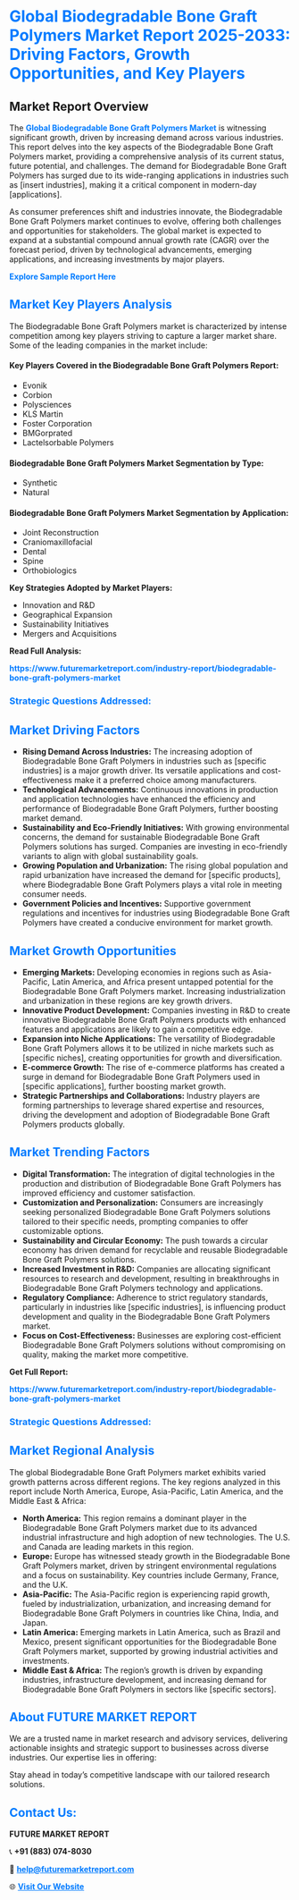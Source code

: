 <h1 style="color: #007BFF;">Global Biodegradable Bone Graft Polymers Market Report 2025-2033: Driving Factors, Growth Opportunities, and Key Players</h1>

<section id="overview">
<h2>Market Report Overview</h2>
<p>The <a href="https://www.futuremarketreport.com/industry-report/biodegradable-bone-graft-polymers-market" style="color: #007BFF; text-decoration: none;"><strong>Global Biodegradable Bone Graft Polymers Market</strong></a> is witnessing significant growth, driven by increasing demand across various industries. This report delves into the key aspects of the Biodegradable Bone Graft Polymers market, providing a comprehensive analysis of its current status, future potential, and challenges. The demand for Biodegradable Bone Graft Polymers has surged due to its wide-ranging applications in industries such as [insert industries], making it a critical component in modern-day [applications].</p>
<p>As consumer preferences shift and industries innovate, the Biodegradable Bone Graft Polymers market continues to evolve, offering both challenges and opportunities for stakeholders. The global market is expected to expand at a substantial compound annual growth rate (CAGR) over the forecast period, driven by technological advancements, emerging applications, and increasing investments by major players.</p>
</section>

<section id="overview">
<p><a href="https://www.futuremarketreport.com/request-sample/reportId=61233" style="color: #007BFF; text-decoration: none;"><strong>Explore Sample Report Here</strong></a></p>
</section>

<section id="key-players">
<h2 style="color: #007BFF;">Market Key Players Analysis</h2>
<p>The Biodegradable Bone Graft Polymers market is characterized by intense competition among key players striving to capture a larger market share. Some of the leading companies in the market include:</p>
<h4>Key Players Covered in the Biodegradable Bone Graft Polymers Report:</h4>
<ul><li>Evonik</li><li>Corbion</li><li>Polysciences</li><li>KLS Martin</li><li>Foster Corporation</li><li>BMGorprated</li><li>Lactelsorbable Polymers</li></ul>
<h4>Biodegradable Bone Graft Polymers Market Segmentation by Type:</h4>
<ul><li>Synthetic</li><li>Natural</li></ul>

<h4>Biodegradable Bone Graft Polymers Market Segmentation by Application:</h4>
<ul><li>Joint Reconstruction</li><li>Craniomaxillofacial</li><li>Dental</li><li>Spine</li><li>Orthobiologics</li></ul>
<p><strong>Key Strategies Adopted by Market Players:</strong></p>
<ul>
<li>Innovation and R&D</li>
<li>Geographical Expansion</li>
<li>Sustainability Initiatives</li>
<li>Mergers and Acquisitions</li>
</ul>
</section>

<section>
<p><strong>Read Full Analysis: </strong></p><a href="https://www.futuremarketreport.com/industry-report/biodegradable-bone-graft-polymers-market" style="color: #007BFF; text-decoration: none;"><strong>https://www.futuremarketreport.com/industry-report/biodegradable-bone-graft-polymers-market</strong></a>
<h3 style="color: #007BFF;">Strategic Questions Addressed:</h3>
</section>

<section id="driving-factors">
<h2 style="color: #007BFF;">Market Driving Factors</h2>
<ul>
<li><strong>Rising Demand Across Industries:</strong> The increasing adoption of Biodegradable Bone Graft Polymers in industries such as [specific industries] is a major growth driver. Its versatile applications and cost-effectiveness make it a preferred choice among manufacturers.</li>
<li><strong>Technological Advancements:</strong> Continuous innovations in production and application technologies have enhanced the efficiency and performance of Biodegradable Bone Graft Polymers, further boosting market demand.</li>
<li><strong>Sustainability and Eco-Friendly Initiatives:</strong> With growing environmental concerns, the demand for sustainable Biodegradable Bone Graft Polymers solutions has surged. Companies are investing in eco-friendly variants to align with global sustainability goals.</li>
<li><strong>Growing Population and Urbanization:</strong> The rising global population and rapid urbanization have increased the demand for [specific products], where Biodegradable Bone Graft Polymers plays a vital role in meeting consumer needs.</li>
<li><strong>Government Policies and Incentives:</strong> Supportive government regulations and incentives for industries using Biodegradable Bone Graft Polymers have created a conducive environment for market growth.</li>
</ul>
</section>

<section id="growth-opportunities">
<h2 style="color: #007BFF;">Market Growth Opportunities</h2>
<ul>
<li><strong>Emerging Markets:</strong> Developing economies in regions such as Asia-Pacific, Latin America, and Africa present untapped potential for the Biodegradable Bone Graft Polymers market. Increasing industrialization and urbanization in these regions are key growth drivers.</li>
<li><strong>Innovative Product Development:</strong> Companies investing in R&D to create innovative Biodegradable Bone Graft Polymers products with enhanced features and applications are likely to gain a competitive edge.</li>
<li><strong>Expansion into Niche Applications:</strong> The versatility of Biodegradable Bone Graft Polymers allows it to be utilized in niche markets such as [specific niches], creating opportunities for growth and diversification.</li>
<li><strong>E-commerce Growth:</strong> The rise of e-commerce platforms has created a surge in demand for Biodegradable Bone Graft Polymers used in [specific applications], further boosting market growth.</li>
<li><strong>Strategic Partnerships and Collaborations:</strong> Industry players are forming partnerships to leverage shared expertise and resources, driving the development and adoption of Biodegradable Bone Graft Polymers products globally.</li>
</ul>
</section>

<section id="trending-factors">
<h2 style="color: #007BFF;">Market Trending Factors</h2>
<ul>
<li><strong>Digital Transformation:</strong> The integration of digital technologies in the production and distribution of Biodegradable Bone Graft Polymers has improved efficiency and customer satisfaction.</li>
<li><strong>Customization and Personalization:</strong> Consumers are increasingly seeking personalized Biodegradable Bone Graft Polymers solutions tailored to their specific needs, prompting companies to offer customizable options.</li>
<li><strong>Sustainability and Circular Economy:</strong> The push towards a circular economy has driven demand for recyclable and reusable Biodegradable Bone Graft Polymers solutions.</li>
<li><strong>Increased Investment in R&D:</strong> Companies are allocating significant resources to research and development, resulting in breakthroughs in Biodegradable Bone Graft Polymers technology and applications.</li>
<li><strong>Regulatory Compliance:</strong> Adherence to strict regulatory standards, particularly in industries like [specific industries], is influencing product development and quality in the Biodegradable Bone Graft Polymers market.</li>
<li><strong>Focus on Cost-Effectiveness:</strong> Businesses are exploring cost-efficient Biodegradable Bone Graft Polymers solutions without compromising on quality, making the market more competitive.</li>
</ul>
</section>

<section>
<p><strong>Get Full Report: </strong></p><a href="https://www.futuremarketreport.com/industry-report/biodegradable-bone-graft-polymers-market" style="color: #007BFF; text-decoration: none;"><strong>https://www.futuremarketreport.com/industry-report/biodegradable-bone-graft-polymers-market</strong></a>
<h3 style="color: #007BFF;">Strategic Questions Addressed:</h3>
</section>


<section id="regional-analysis">
<h2 style="color: #007BFF;">Market Regional Analysis</h2>
<p>The global Biodegradable Bone Graft Polymers market exhibits varied growth patterns across different regions. The key regions analyzed in this report include North America, Europe, Asia-Pacific, Latin America, and the Middle East & Africa:</p>
<ul>
<li><strong>North America:</strong> This region remains a dominant player in the Biodegradable Bone Graft Polymers market due to its advanced industrial infrastructure and high adoption of new technologies. The U.S. and Canada are leading markets in this region.</li>
<li><strong>Europe:</strong> Europe has witnessed steady growth in the Biodegradable Bone Graft Polymers market, driven by stringent environmental regulations and a focus on sustainability. Key countries include Germany, France, and the U.K.</li>
<li><strong>Asia-Pacific:</strong> The Asia-Pacific region is experiencing rapid growth, fueled by industrialization, urbanization, and increasing demand for Biodegradable Bone Graft Polymers in countries like China, India, and Japan.</li>
<li><strong>Latin America:</strong> Emerging markets in Latin America, such as Brazil and Mexico, present significant opportunities for the Biodegradable Bone Graft Polymers market, supported by growing industrial activities and investments.</li>
<li><strong>Middle East & Africa:</strong> The region’s growth is driven by expanding industries, infrastructure development, and increasing demand for Biodegradable Bone Graft Polymers in sectors like [specific sectors].</li>
</ul>
</section>

<footer>
<h2 style="color: #007BFF;">About FUTURE MARKET REPORT</h2>
<p>We are a trusted name in market research and advisory services, delivering actionable insights and strategic support to businesses across diverse industries. Our expertise lies in offering:</p>

<p>Stay ahead in today’s competitive landscape with our tailored research solutions.</p>

<h2 style="color: #007BFF;">Contact Us:</h2>
<p><strong>FUTURE MARKET REPORT</strong></p>
<p>📞 <strong>+91 (883) 074-8030</strong></p>
<p>📧 <strong><a href="mailto:help@futuremarketreport.com" style="color: #007BFF;">help@futuremarketreport.com</a></strong></p>
<p>🌐 <strong><a href="https://www.futuremarketreport.com/" style="color: #007BFF;">Visit Our Website</a></strong></p>
</footer>